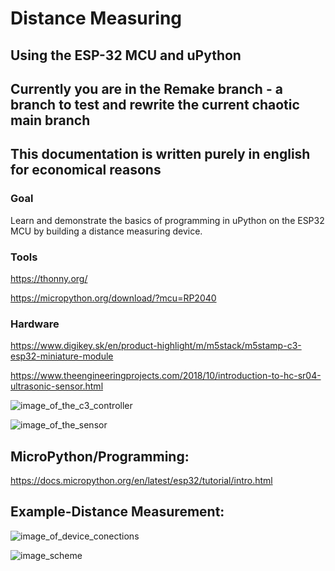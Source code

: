 # Distance Measuring
## Using the ESP-32 MCU and uPython
## Currently you are in the Remake branch - a branch to test and rewrite the current chaotic main branch
## This documentation is written purely in english for economical reasons

### Goal
Learn and demonstrate the basics of programming in uPython on the ESP32 MCU by building a distance measuring device.
### Tools
https://thonny.org/    

https://micropython.org/download/?mcu=RP2040     

### Hardware
https://www.digikey.sk/en/product-highlight/m/m5stack/m5stamp-c3-esp32-miniature-module       

https://www.theengineeringprojects.com/2018/10/introduction-to-hc-sr04-ultrasonic-sensor.html      


![image_of_the_c3_controller](https://external-content.duckduckgo.com/iu/?u=https%3A%2F%2Fimgaz.staticbg.com%2Fthumb%2Flarge%2Foaupload%2Fbanggood%2Fimages%2F65%2F5D%2F36f8432a-26f7-4c84-8cec-f1534c5482ad.jpg&f=1&nofb=1&ipt=14bd36b4e8ef3107b0da6f04d86bc7bc29c960813e6aeb0d2e5756a985b4bf73&ipo=images)

![image_of_the_sensor](https://external-content.duckduckgo.com/iu/?u=https%3A%2F%2Fcoeleveld.com%2Fwp-content%2Fuploads%2F2016%2F11%2FArduino_HC-SR04_001.jpg&f=1&nofb=1&ipt=7a05fd51358136d7ea9f12ac7893442e10e5a7bdb836ce8dd5cce04745c853bf&ipo=images)


<h2>MicroPython/Programming:</h2>

https://docs.micropython.org/en/latest/esp32/tutorial/intro.html


<h2>Example-Distance Measurement:</h2>

![image_of_device_conections](https://github.com/romankiss/R-IoT/blob/main/Projects/2023/Mer%C3%A1k_vzdialenosti/imgs/example_pic.jpg?raw=true)


![image_scheme](https://github.com/romankiss/R-IoT/blob/main/Projects/2023/Mer%C3%A1k_vzdialenosti/imgs/scheme.jpg?raw=true)





